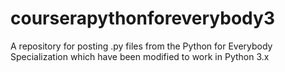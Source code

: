# courserapythonforeverybody3
A repository for posting .py files from the Python for Everybody Specialization which have been modified to work in Python 3.x
